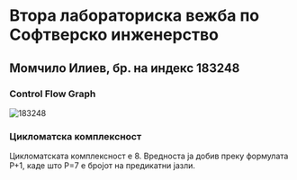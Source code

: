# Втора лабораториска вежба по Софтверско инженерство

## Момчило Илиев, бр. на индекс 183248

### Control Flow Graph
![183248](https://user-images.githubusercontent.com/72051355/120240759-a6bdb980-c261-11eb-8191-7ce8f8a11919.png)

### Цикломатска комплексност
Цикломатската комплексност е 8. Вредноста ја добив преку формулата P+1, каде што P=7 е бројот на предикатни јазли.

